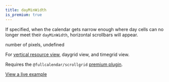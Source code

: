```yaml
---
title: dayMinWidth
is_premium: true
---
```


If specified, when the calendar gets narrow enough where day cells can no longer meet their `dayMinWidth`, horizontal scrollbars will appear.

<div class='spec' markdown='1'>
number of pixels, undefined
</div>

For [vertical resource view](vertical-resource-view), daygrid view, and timegrid view.

Requires the `@fullcalendar/scrollgrid` [premium plugin](premium).

<a href='dayMinWidth-demo' class='more-link'>View a live example</a>
